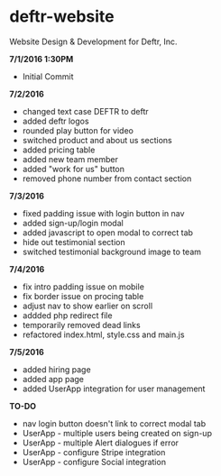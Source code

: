 # deftr-website
Website Design &amp; Development for Deftr, Inc.

<b>7/1/2016 1:30PM</b>
<ul>
  <li>Initial Commit</li>
</ul>

<b>7/2/2016</b>
<ul>
	<li>changed text case DEFTR to deftr</li>
	<li>added deftr logos</li>
	<li>rounded play button for video</li>
	<li>switched product and about us sections</li>
	<li>added pricing table</li>
	<li>added new team member</li>
	<li>added "work for us" button</li>
	<li>removed phone number from contact section</li>
</ul>

<b>7/3/2016</b>
	<ul>
		<li>fixed padding issue with login button in nav</li>
		<li>added sign-up/login modal</li>
		<li>added javascript to open modal to correct tab</li>
		<li>hide out testimonial section</li>
		<li>switched testimonial background image to team</li>
	</ul>

<b>7/4/2016</b>
	<ul>
		<li>fix intro padding issue on mobile</li>
		<li>fix border issue on procing table</li>
		<li>adjust nav to show earlier on scroll</li>
		<li>addded php redirect file</li>
		<li>temporarily removed dead links</li>
		<li>refactored index.html, style.css and main.js</li>
	</ul>

<b>7/5/2016</b>
<ul>
	<li>added hiring page</li>
	<li>added app page</li>
	<li>added UserApp integration for user management</li>
</ul>


<b>TO-DO</b>
	<ul>
		<li>nav login button doesn't link to correct modal tab</li>
		<li>UserApp - multiple users being created on sign-up</li>
		<li>UserApp - multiple Alert dialogues if error</li>
		<li>UserApp - configure Stripe integration</li>
		<li>UserApp - configure Social integration</li>
	</ul>